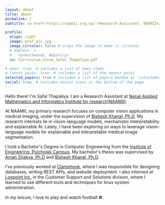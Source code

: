 ```yaml
---
layout: about
title: about
permalink: /
subtitle: <a href='https://naamii.org.np/'>Research Assistant, NAAMII</a>. Lalitpur, Nepal.

profile:
  align: right
  image: prof_pic.jpg
  image_circular: false # crops the image to make it circular
  # address: >
  #   <p>Kathmandu, Nepal</p>
  cv: Curriculum_Vitae_Safal_Thapaliya.pdf

# news: true  # includes a list of news items
# latest_posts: true  # includes a list of the newest posts
selected_papers: true # includes a list of papers marked as "selected={true}"
social: true  # includes social icons at the bottom of the page
---
```


Hello there! I'm Safal Thapaliya. I am a Research Assistant at [Nepal Applied Mathematics and Informatics Institute for research(NAAMII)](https://naamii.org.np/). 
<!-- My primary research interests lies in vision-language models, and its applications in medical imaging. -->
<!-- Besides that, I am interested in object detection and image segmentation in low-resource settings. -->
At NAAMII, my primary research focuses on computer vision applications in medical imaging, under the supervision of [Bishesh Khanal, Ph.D](https://bishesh.github.io/). 
My research interests lie in vision-language models, mechanistic interpretability and explainable AI.
Lately, I have been exploring on ways to leverage vision-language models for explainable and interpretable medical image segmentation.

I hold a Bachelor's Degree in Computer Engineering from the [Institute of Engineering, Pulchowk Campus](https://pcampus.edu.np/).
My bachelor's thesis was supervised by [Aman Shakya, Ph.D](https://lict.ioe.edu.np/profile/aman/) and [Bishesh Khanal, Ph.D](https://bishesh.github.io/).

I’ve previously worked at [Clamphook](https://clamphook.com/), where I was responsible for designing databases, writing REST APIs, and website deployment. 
I also interned at [Logpoint Inc.](https://www.logpoint.com/) in the Customer Support and Solutions division, where I learned to use different tools and techniques for linux system administration.


In my leisure, I love to play and watch football ⚽.